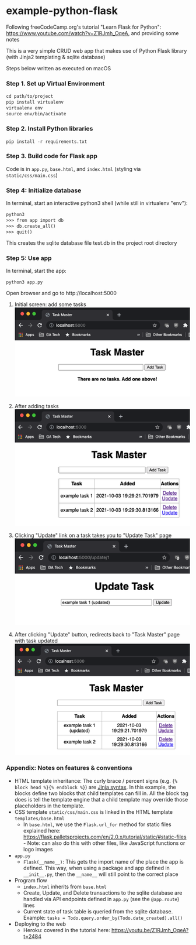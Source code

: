# example-python-flask

Following freeCodeCamp.org's tutorial "Learn Flask for Python": https://www.youtube.com/watch?v=Z1RJmh_OqeA, and providing some notes 

This is a very simple CRUD web app that makes use of Python Flask library (with Jinja2 templating & sqlite database)

Steps below written as executed on macOS

### Step 1. Set up Virtual Environment
```
cd path/to/project
pip install virtualenv
virtualenv env
source env/bin/activate
```

### Step 2. Install Python libraries 
```
pip install -r requirements.txt
```

### Step 3. Build code for Flask app
Code is in `app.py`, `base.html`, and `index.html` (styling via `static/css/main.css`)
   
### Step 4: Initialize database
In terminal, start an interactive python3 shell (while still in virtualenv "env"):
```
python3
>>> from app import db
>>> db.create_all()
>>> quit()
```
This creates the sqlite database file test.db in the project root directory

### Step 5: Use app
In terminal, start the app:
```
python3 app.py
```

Open browser and go to http://localhost:5000

1. Initial screen: add some tasks
   ![](assets/initial_notasks.png)


2. After adding tasks
   ![](assets/withtasks.png)


3. Clicking "Update" link on a task takes you to "Update Task" page
   ![](assets/update_screen.png)


4. After clicking "Update" button, redirects back to "Task Master" page with task updated
   ![](assets/after_update.png)

### Appendix: Notes on features & conventions
* HTML template inheritance: The curly brace / percent signs (e.g. `{% block head %}{% endblock %}`) are [Jinja syntax](https://jinja.palletsprojects.com/en/3.0.x/templates/#base-template). In this example, the blocks define two blocks that child templates can fill in. All the block tag does is tell the template engine that a child template may override those placeholders in the template.
* CSS template `static/css/main.css` is linked in the HTML template `templates/base.html`
    - In `base.html`, we use the `Flask.url_for` method for static files explained here: https://flask.palletsprojects.com/en/2.0.x/tutorial/static/#static-files - Note: can also do this with other files, like JavaScript functions or logo images
* `app.py`
  - `Flask(__name__)`: This gets the import name of the place the app is defined.  This way, when using a package and app defined in `__init__.py`, then the `__name__` will still point to the correct place
* Program flow
  - `index.html` inherits from `base.html`
  - Create, Update, and Delete transactions to the sqlite database are handled via API endpoints defined in `app.py` (see the `@app.route`) lines
  - Current state of task table is queried from the sqlite database.  Example: `tasks = Todo.query.order_by(Todo.date_created).all()`
* Deploying to the web
  - Heroku: covered in the tutorial here: https://youtu.be/Z1RJmh_OqeA?t=2484